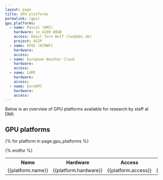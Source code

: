 ```yaml
---
layout: page
title: GPU platforms
permalink: /gpu/
gpu_platforms:
  - name: Pascal (DMI)
    hardware: 1x A100 80GB
    access: Email Tore Wulf (twu@dmi.dk)
    project: ASIP
  - name: ATOS (ECMWF)
    hardware:
    access:
  - name: European Weather Cloud
    hardware:
    access:
  - name: LUMI
    hardware:
    access:
  - name: EuroHPC
    hardware:
    access:
---
```


Below is an overview of GPU platforms available for research by staff at DMI:

<h2>GPU platforms</h2>

<table>
<tr>
<th>Name</th>
<th>Hardware</th>
<th>Access</th>
<th>Project</th>
</tr>

{% for platform in page.gpu_platforms %}
<tr>
<td>{{platform.name}}</td>
<td>{{platform.hardware}}</td>
<td>{{platform.access}}</td>
<td>{{platform.project}}</td>
</tr>
{% endfor %}

</table>
